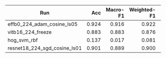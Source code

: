 | Run | Acc | Macro-F1 | Weighted-F1 | Top-5 |
|---|---:|---:|---:|---:|
| effb0_224_adam_cosine_ls05 | 0.924 | 0.916 | 0.922 | 0.995 |
| vitb16_224_freeze | 0.883 | 0.883 | 0.876 | 0.982 |
| hog_svm_rbf | 0.137 | 0.017 | 0.081 | - |
| resnet18_224_sgd_cosine_ls01 | 0.901 | 0.889 | 0.900 | 0.991 |
